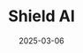 ---  
layout: startup_page  
title: "Shield AI"  
id: "shield.ai"  
permalink: "/shieldaishield.ai03062025/"  
website: "http://www.shield.ai"  
funding_round: "Series F1"  
funding_amount: "$240M"  
investors: "L3Harris, Hanwha Aerospace, Andreessen Horowitz, U.S. Innovative Technology, Washington Harbour"  
about: "Shield AI is a deep-tech company developing autonomy software and defense aircraft. Their Hivemind Enterprise platform accelerates autonomy development for intelligent machines across various industries. The company's technology has been deployed in various autonomous systems, including F-16s and quadcopters."  
markets: "AI, Defense, Autonomous Vehicles, Drones, Machine Learning, National Security"  
hq: "San Diego, California, United States"  
founded_year: "2015"  
linkedin: "https://www.linkedin.com/company/shield-ai"  
twitter: "https://x.com/shieldaitech"  
instagram: "https://www.instagram.com/shield_ai"  
facebook: "https://www.facebook.com/shieldai"  
crunchbase: "https://www.crunchbase.com/organization/shield-ai"  
pitchbook: "https://pitchbook.com/profiles/company/126184-96"  

date_display: "06-Mar-2025"  
date: "2025-03-06"

# SEO Optimization  
meta_title: "Shield AI - Series F1 Funding ($240M)"  
meta_description: "Shield AI, Shield AI is a deep-tech company developing autonomy software and defense aircraft. Their Hivemind Enterprise platform accelerates autonomy developmen..."  
meta_keywords: "Shield AI, AI, Defense, Autonomous Vehicles, Drones, Machine Learning, National Security, Series F1 funding"  
canonical_url: "https://startup.projectstartups.com/shieldaishield.ai03062025/"  
---